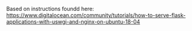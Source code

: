 Based on instructions foundd here: https://www.digitalocean.com/community/tutorials/how-to-serve-flask-applications-with-uswgi-and-nginx-on-ubuntu-18-04
